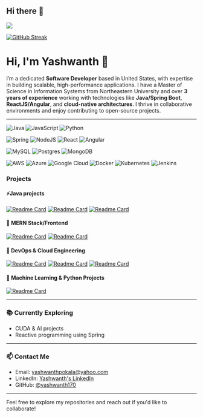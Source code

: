 ## Hi there 👋
![](https://komarev.com/ghpvc/?username=yashwanth170)

[![GitHub Streak](https://streak-stats.demolab.com/?user=yashwanth170)](https://git.io/streak-stats)

# Hi, I'm Yashwanth 👋

I’m a dedicated **Software Developer** based in United States, with expertise in building scalable, high-performance applications. I have a Master of Science in Information Systems from Northeastern University and over **3 years of experience** working with technologies like **Java/Spring Boot**, **ReactJS/Angular**, and **cloud-native architectures**. I thrive in collaborative environments and enjoy contributing to open-source projects.

---

![Java](https://img.shields.io/badge/java-%23ED8B00.svg?style=for-the-badge&logo=openjdk&logoColor=white) ![JavaScript](https://img.shields.io/badge/javascript-%23323330.svg?style=for-the-badge&logo=javascript&logoColor=%23F7DF1E) ![Python](https://img.shields.io/badge/python-3670A0?style=for-the-badge&logo=python&logoColor=ffdd54) 

![Spring](https://img.shields.io/badge/spring-%236DB33F.svg?style=for-the-badge&logo=spring&logoColor=white) ![NodeJS](https://img.shields.io/badge/node.js-6DA55F?style=for-the-badge&logo=node.js&logoColor=white) ![React](https://img.shields.io/badge/react-%2320232a.svg?style=for-the-badge&logo=react&logoColor=%2361DAFB) ![Angular](https://img.shields.io/badge/angular-%23DD0031.svg?style=for-the-badge&logo=angular&logoColor=white)  

![MySQL](https://img.shields.io/badge/mysql-4479A1.svg?style=for-the-badge&logo=mysql&logoColor=white) ![Postgres](https://img.shields.io/badge/postgres-%23316192.svg?style=for-the-badge&logo=postgresql&logoColor=white) ![MongoDB](https://img.shields.io/badge/MongoDB-%234ea94b.svg?style=for-the-badge&logo=mongodb&logoColor=white)

![AWS](https://img.shields.io/badge/AWS-%23FF9900.svg?style=for-the-badge&logo=amazon-aws&logoColor=white) ![Azure](https://img.shields.io/badge/azure-%230072C6.svg?style=for-the-badge&logo=microsoftazure&logoColor=white) ![Google Cloud](https://img.shields.io/badge/GoogleCloud-%234285F4.svg?style=for-the-badge&logo=google-cloud&logoColor=white) ![Docker](https://img.shields.io/badge/docker-%230db7ed.svg?style=for-the-badge&logo=docker&logoColor=white) ![Kubernetes](https://img.shields.io/badge/kubernetes-%23326ce5.svg?style=for-the-badge&logo=kubernetes&logoColor=white) ![Jenkins](https://img.shields.io/badge/jenkins-%232C5263.svg?style=for-the-badge&logo=jenkins&logoColor=white)

### Projects
#### ⚡Java projects

[![Readme Card](https://github-readme-stats.vercel.app/api/pin/?username=yashwanth170&repo=Advanced-Big-Data-Indexing)](https://github.com/yashwanth170/Advanced-Big-Data-Indexing)  [![Readme Card](https://github-readme-stats.vercel.app/api/pin/?username=yashwanth170&repo=mac-mini-remote)](https://github.com/yashwanth170/mac-mini-remote) [![Readme Card](https://github-readme-stats.vercel.app/api/pin/?username=yashwanth170&repo=Medical-Resource-Finder-Java-)](https://github.com/yashwanth170/Medical-Resource-Finder-Java-) 

#### 🚀 MERN Stack/Frontend

[![Readme Card](https://github-readme-stats.vercel.app/api/pin/?username=yashwanth170&repo=Traveler--React-JS-Node-JS-)](https://github.com/yashwanth170/Traveler--React-JS-Node-JS-) [![Readme Card](https://github-readme-stats.vercel.app/api/pin/?username=yashwanth170&repo=mac-remote-react)](https://github.com/yashwanth170/mac-remote-react)

#### 🔧 DevOps & Cloud Engineering

[![Readme Card](https://github-readme-stats.vercel.app/api/pin/?username=yashwanth170&repo=ami-jenkins)](https://github.com/yashwanth170/ami-jenkins) [![Readme Card](https://github-readme-stats.vercel.app/api/pin/?username=yashwanth170&repo=infra-jenkins)](https://github.com/yashwanth170/infra-jenkins) [![Readme Card](https://github-readme-stats.vercel.app/api/pin/?username=yashwanth170&repo=webapp-cve-processor)](https://github.com/yashwanth170/webapp-cve-processor) 

#### 🤖 Machine Learning & Python Projects
[![Readme Card](https://github-readme-stats.vercel.app/api/pin/?username=yashwanth170&repo=Uber-Lyft-Cab-price-Prediction-using-ML)](https://github.com/yashwanth170/Uber-Lyft-Cab-price-Prediction-using-ML)

---

### 📚 Currently Exploring

- CUDA & AI projects
- Reactive programming using Spring

---

### 📫 Contact Me

- Email: [yashwanthpokala@yahoo.com](mailto:yashwanthpokala@yahoo.com)
- LinkedIn: [Yashwanth's LinkedIn](https://www.linkedin.com/in/yashwanth-yash-pokala-45696b167/)
- GitHub: [@yashwanth170](https://github.com/yashwanth170)

---

Feel free to explore my repositories and reach out if you'd like to collaborate!

